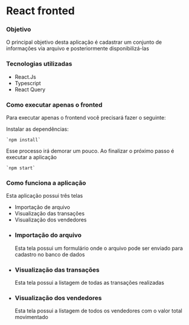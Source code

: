 # React fronted

### Objetivo
O principal objetivo desta aplicação é cadastrar um conjunto de informações via arquivo e posteriormente disponibilizá-las

### Tecnologias utilizadas

- React.Js
- Typescript
- React Query

### Como executar apenas o fronted

Para executar apenas o frontend você precisará fazer o seguinte:

Instalar as dependências:

    `npm install`

Esse processo irá demorar um pouco. Ao finalizar o próximo passo é executar a aplicação

    `npm start`

### Como funciona a aplicação

Esta aplicação possui três telas
* Importação de arquivo
* Visualização das transações
* Visualização dos vendedores

- ### Importação do arquivo
  Esta tela possui um formulário onde o arquivo pode ser enviado para cadastro no banco de dados

- ### Visualização das transações
  Esta tela possui a listagem de todas as transações realizadas

- ### Visualização dos vendedores
  Esta tela possui a listagem de todos os vendedores com o valor total movimentado


